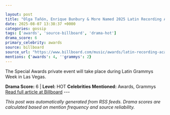 ```yaml
---

layout: post
title: "Olga Tañón, Enrique Bunbury & More Named 2025 Latin Recording Academy’s Special Awards Honorees"
date: 2025-08-07 13:38:37 +0000
categories: gossip
tags: ['awards', 'source-billboard', 'drama-hot']
drama_score: 6
primary_celebrity: awards
source: billboard
source_url: "https://www.billboard.com/music/awards/latin-recording-academy-2025-special-awards-honorees-1236038013/"
mentions: {'awards': 4, ''grammys': 2}
---
```


The Special Awards private event will take place during Latin Grammys Week in Las Vegas.

**Drama Score:** 6 | **Level:** HOT **Celebrities Mentioned:** Awards, Grammys [Read full article at Billboard](https://www.billboard.com/music/awards/latin-recording-academy-2025-special-awards-honorees-1236038013/) --- 

*This post was automatically generated from RSS feeds. Drama scores are calculated based on mention frequency and source reliability.*
